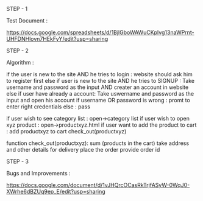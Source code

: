 STEP - 1

Test Document : 

https://docs.google.com/spreadsheets/d/1BjlGboWAWuCKpIvg13naWPrnt-UHFDNHlovn7HEkFyY/edit?usp=sharing

STEP - 2 

Algorithm :

if the user is new to the site  AND  he tries to login :
  website should ask him to register first
else if user is new to the site  AND  he tries to SIGNUP :
  Take username and password as the input  AND creater an account in website
else if user have already a account:
  Take uswername and password as the input and open his account
  if username OR password is wrong :
    promt to enter right credentials
else :
  pass


if user wish to see category list :
  open->category list
  if user wish to open xyz product :
    open->productxyz.html
    if user want to add the product to cart :
      add productxyz to cart
      check_out(productxyz)


function check_out(productxyz):
  sum (products in the cart)
  take address and other details for delivery
  place the order
  provide order id
 


STEP - 3 

Bugs and Improvements :

https://docs.google.com/document/d/1vJHQrcOCasRkTrjfASyW-0WqJ0-XWrhe6dBZUq9ep_E/edit?usp=sharing
